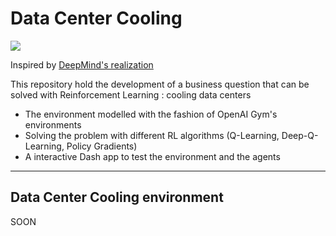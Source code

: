 # Data Center Cooling
![](https://s-media-cache-ak0.pinimg.com/originals/36/d1/87/36d18741bdd4d2ac0033c53bcc669148.jpg)

Inspired by [DeepMind's realization](https://deepmind.com/blog/deepmind-ai-reduces-google-data-centre-cooling-bill-40/)

This repository hold the development of a business question that can be solved with Reinforcement Learning : cooling data centers
- The environment modelled with the fashion of OpenAI Gym's environments
- Solving the problem with different RL algorithms (Q-Learning, Deep-Q-Learning, Policy Gradients)
- A interactive Dash app to test the environment and the agents


***
## Data Center Cooling environment

SOON





